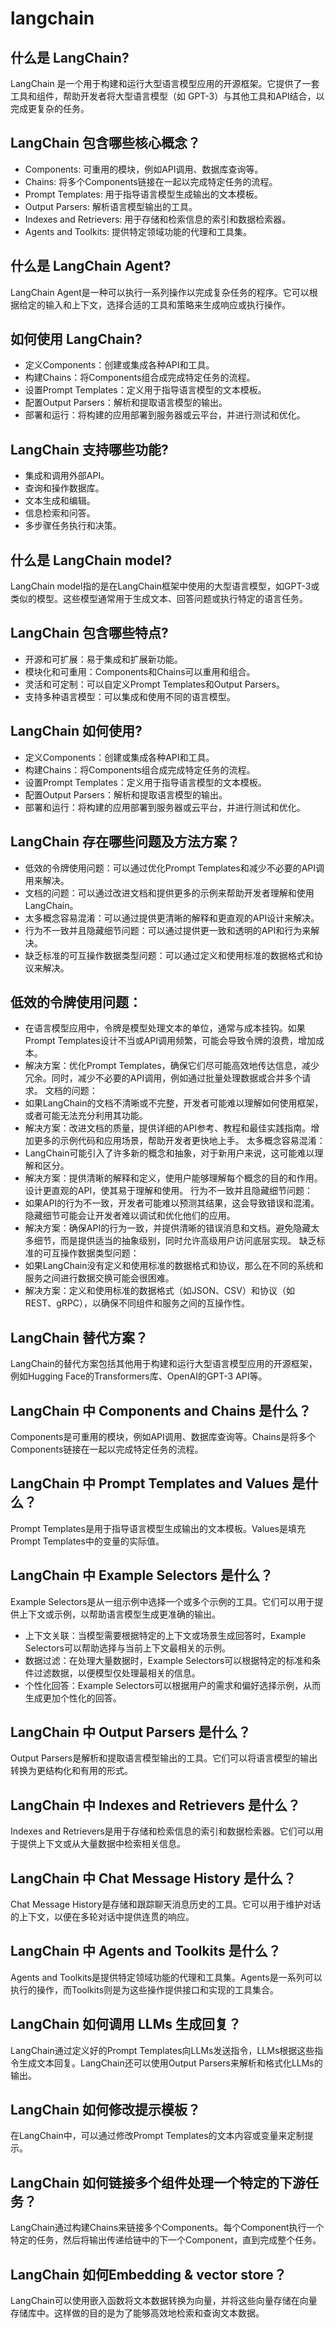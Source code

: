 # langchain

## 什么是 LangChain?

LangChain 是一个用于构建和运行大型语言模型应用的开源框架。它提供了一套工具和组件，帮助开发者将大型语言模型（如 GPT-3）与其他工具和API结合，以完成更复杂的任务。

## LangChain 包含哪些核心概念？

- Components: 可重用的模块，例如API调用、数据库查询等。
- Chains: 将多个Components链接在一起以完成特定任务的流程。
- Prompt Templates: 用于指导语言模型生成输出的文本模板。
- Output Parsers: 解析语言模型输出的工具。
- Indexes and Retrievers: 用于存储和检索信息的索引和数据检索器。
- Agents and Toolkits: 提供特定领域功能的代理和工具集。

## 什么是 LangChain Agent?

LangChain Agent是一种可以执行一系列操作以完成复杂任务的程序。它可以根据给定的输入和上下文，选择合适的工具和策略来生成响应或执行操作。

## 如何使用 LangChain?

- 定义Components：创建或集成各种API和工具。
- 构建Chains：将Components组合成完成特定任务的流程。
- 设置Prompt Templates：定义用于指导语言模型的文本模板。
- 配置Output Parsers：解析和提取语言模型的输出。
- 部署和运行：将构建的应用部署到服务器或云平台，并进行测试和优化。

## LangChain 支持哪些功能?

- 集成和调用外部API。
- 查询和操作数据库。
- 文本生成和编辑。
- 信息检索和问答。
- 多步骤任务执行和决策。

## 什么是 LangChain model?

LangChain model指的是在LangChain框架中使用的大型语言模型，如GPT-3或类似的模型。这些模型通常用于生成文本、回答问题或执行特定的语言任务。

## LangChain 包含哪些特点?

- 开源和可扩展：易于集成和扩展新功能。
- 模块化和可重用：Components和Chains可以重用和组合。
- 灵活和可定制：可以自定义Prompt Templates和Output Parsers。
- 支持多种语言模型：可以集成和使用不同的语言模型。

## LangChain 如何使用?

- 定义Components：创建或集成各种API和工具。
- 构建Chains：将Components组合成完成特定任务的流程。
- 设置Prompt Templates：定义用于指导语言模型的文本模板。
- 配置Output Parsers：解析和提取语言模型的输出。
- 部署和运行：将构建的应用部署到服务器或云平台，并进行测试和优化。

## LangChain 存在哪些问题及方法方案？

- 低效的令牌使用问题：可以通过优化Prompt Templates和减少不必要的API调用来解决。
- 文档的问题：可以通过改进文档和提供更多的示例来帮助开发者理解和使用LangChain。
- 太多概念容易混淆：可以通过提供更清晰的解释和更直观的API设计来解决。
- 行为不一致并且隐藏细节问题：可以通过提供更一致和透明的API和行为来解决。
- 缺乏标准的可互操作数据类型问题：可以通过定义和使用标准的数据格式和协议来解决。

## 低效的令牌使用问题：

- 在语言模型应用中，令牌是模型处理文本的单位，通常与成本挂钩。如果Prompt Templates设计不当或API调用频繁，可能会导致令牌的浪费，增加成本。
- 解决方案：优化Prompt Templates，确保它们尽可能高效地传达信息，减少冗余。同时，减少不必要的API调用，例如通过批量处理数据或合并多个请求。
  文档的问题：
- 如果LangChain的文档不清晰或不完整，开发者可能难以理解如何使用框架，或者可能无法充分利用其功能。
- 解决方案：改进文档的质量，提供详细的API参考、教程和最佳实践指南。增加更多的示例代码和应用场景，帮助开发者更快地上手。
  太多概念容易混淆：
- LangChain可能引入了许多新的概念和抽象，对于新用户来说，这可能难以理解和区分。
- 解决方案：提供清晰的解释和定义，使用户能够理解每个概念的目的和作用。设计更直观的API，使其易于理解和使用。
  行为不一致并且隐藏细节问题：
- 如果API的行为不一致，开发者可能难以预测其结果，这会导致错误和混淆。隐藏细节可能会让开发者难以调试和优化他们的应用。
- 解决方案：确保API的行为一致，并提供清晰的错误消息和文档。避免隐藏太多细节，而是提供适当的抽象级别，同时允许高级用户访问底层实现。
  缺乏标准的可互操作数据类型问题：
- 如果LangChain没有定义和使用标准的数据格式和协议，那么在不同的系统和服务之间进行数据交换可能会很困难。
- 解决方案：定义和使用标准的数据格式（如JSON、CSV）和协议（如REST、gRPC），以确保不同组件和服务之间的互操作性。

## LangChain 替代方案？

LangChain的替代方案包括其他用于构建和运行大型语言模型应用的开源框架，例如Hugging Face的Transformers库、OpenAI的GPT-3 API等。

## LangChain 中 Components and Chains 是什么？

Components是可重用的模块，例如API调用、数据库查询等。Chains是将多个Components链接在一起以完成特定任务的流程。

## LangChain 中 Prompt Templates and Values 是什么？

Prompt Templates是用于指导语言模型生成输出的文本模板。Values是填充Prompt Templates中的变量的实际值。

## LangChain 中 Example Selectors 是什么？

Example Selectors是从一组示例中选择一个或多个示例的工具。它们可以用于提供上下文或示例，以帮助语言模型生成更准确的输出。

- 上下文关联：当模型需要根据特定的上下文或场景生成回答时，Example Selectors可以帮助选择与当前上下文最相关的示例。
- 数据过滤：在处理大量数据时，Example Selectors可以根据特定的标准和条件过滤数据，以便模型仅处理最相关的信息。
- 个性化回答：Example Selectors可以根据用户的需求和偏好选择示例，从而生成更加个性化的回答。

## LangChain 中 Output Parsers 是什么？

Output Parsers是解析和提取语言模型输出的工具。它们可以将语言模型的输出转换为更结构化和有用的形式。

## LangChain 中 Indexes and Retrievers 是什么？

Indexes and Retrievers是用于存储和检索信息的索引和数据检索器。它们可以用于提供上下文或从大量数据中检索相关信息。

## LangChain 中 Chat Message History 是什么？

Chat Message History是存储和跟踪聊天消息历史的工具。它可以用于维护对话的上下文，以便在多轮对话中提供连贯的响应。

## LangChain 中 Agents and Toolkits 是什么？

Agents and Toolkits是提供特定领域功能的代理和工具集。Agents是一系列可以执行的操作，而Toolkits则是为这些操作提供接口和实现的工具集合。

## LangChain 如何调用 LLMs 生成回复？

LangChain通过定义好的Prompt Templates向LLMs发送指令，LLMs根据这些指令生成文本回复。LangChain还可以使用Output Parsers来解析和格式化LLMs的输出。

## LangChain 如何修改提示模板？

在LangChain中，可以通过修改Prompt Templates的文本内容或变量来定制提示。

## LangChain 如何链接多个组件处理一个特定的下游任务？

LangChain通过构建Chains来链接多个Components。每个Component执行一个特定的任务，然后将输出传递给链中的下一个Component，直到完成整个任务。

## LangChain 如何Embedding & vector store？

LangChain可以使用嵌入函数将文本数据转换为向量，并将这些向量存储在向量存储库中。这样做的目的是为了能够高效地检索和查询文本数据。
